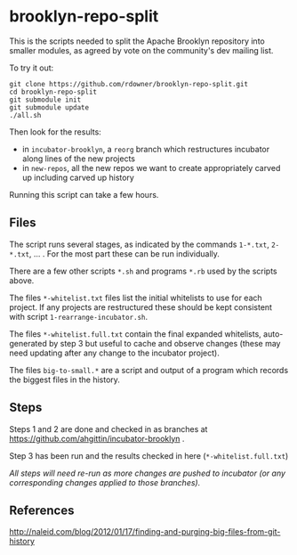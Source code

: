 # brooklyn-repo-split

This is the scripts needed to split the Apache Brooklyn repository into smaller modules, as agreed by vote on the community's dev
mailing list.

To try it out:

```{shell}
git clone https://github.com/rdowner/brooklyn-repo-split.git
cd brooklyn-repo-split
git submodule init
git submodule update
./all.sh
```

Then look for the results:
* in `incubator-brooklyn`, a `reorg` branch which restructures incubator along lines of the new projects
* in `new-repos`, all the new repos we want to create appropriately carved up including carved up history

Running this script can take a few hours.


## Files

The script runs several stages, as indicated by the commands `1-*.txt`, `2-*.txt`, ... .
For the most part these can be run individually.

There are a few other scripts `*.sh` and programs `*.rb` used by the scripts above.

The files `*-whitelist.txt` files list the initial whitelists to use for each project.
If any projects are restructured these should be kept consistent with script `1-rearrange-incubator.sh`.

The files `*-whitelist.full.txt` contain the final expanded whitelists,
auto-generated by step 3 but useful to cache and observe changes
(these may need updating after any change to the incubator project).

The files `big-to-small.*` are a script and output of a program which records the biggest files in the history.


## Steps

Steps 1 and 2 are done and checked in as branches at https://github.com/ahgittin/incubator-brooklyn .

Step 3 has been run and the results checked in here (`*-whitelist.full.txt`)

*All steps will need re-run as more changes are pushed to incubator (or any corresponding changes applied to those branches).*

## References

http://naleid.com/blog/2012/01/17/finding-and-purging-big-files-from-git-history

